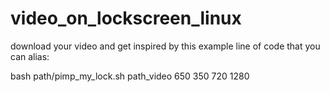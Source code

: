 # video_on_lockscreen_linux

download your video and get inspired by this example line of code that you can alias:

bash path/pimp_my_lock.sh path_video 650 350 720 1280
